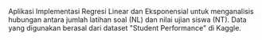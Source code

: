 Aplikasi Implementasi Regresi Linear dan Eksponensial untuk menganalisis hubungan antara jumlah latihan soal (NL) dan nilai ujian siswa (NT). Data yang digunakan berasal dari dataset "Student Performance" di Kaggle.
